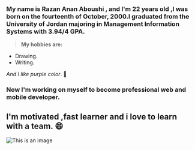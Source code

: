 ### My name is Razan Anan Aboushi , and I'm 22 years old ,I was born on the fourteenth of October, 2000.I graduated from the University of Jordan majoring in Management Information Systems with 3.94/4 GPA.
>**My hobbies are:**
- Drawing.
- Writing.

_And I like purple color_. :purple_heart:

### Now I'm working on myself to become professional web and mobile developer.

## I'm motivated ,fast learner and i love to learn with a team. :smile:	

![This is an image](https://pm1.narvii.com/6734/21b660dacccb51f7128caa84c8295f2aec190952v2_hq.jpg)
